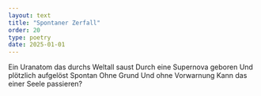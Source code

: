 ```yaml
---
layout: text
title: "Spontaner Zerfall"
order: 20
type: poetry
date: 2025-01-01
---
```


Ein Uranatom das durchs Weltall saust
Durch eine Supernova geboren
Und plötzlich aufgelöst
Spontan 
Ohne Grund
Und ohne Vorwarnung
Kann das einer Seele passieren?

